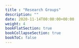```yaml
---
title : "Research Groups"
description: ""
date: 2020-11-14T00:00:00+00:00
weight: 4
bookFlatSection: true
bookCollapseSection: true
bookToC: false
---
```

